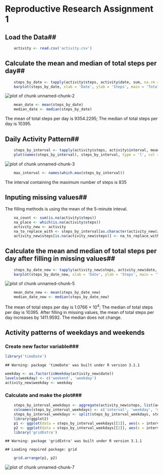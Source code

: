 Reproductive Research Assignment 1
========================================================

## Load the Data##

```r
    activity <- read.csv('activity.csv')
```

## Calculate the mean and median of total steps per day##

```r
    steps_by_date <- tapply(activity$steps, activity$date, sum, na.rm = TRUE)
    barplot(steps_by_date, xlab = 'Date', ylab = 'Steps', main = 'Total number of steps taken each day')
```

![plot of chunk unnamed-chunk-2](figure/unnamed-chunk-2.png) 

```r
    mean_date <- mean(steps_by_date)
    median_date <- median(steps_by_date)
```
The mean of total steps per day is 9354.2295; The median of total steps per day is 10395.

## Daily Activity Pattern##

```r
    steps_by_interval <- tapply(activity$steps, activity$interval, mean, na.rm = TRUE)
    plot(names(steps_by_interval), steps_by_interval, type = 'l', col = 'blue', xlab = 'Interval', ylab = 'Average steps', main = 'Average number of steps in each interval')
```

![plot of chunk unnamed-chunk-3](figure/unnamed-chunk-3.png) 

```r
    max_interval <- names(which.max(steps_by_interval))
```
The interval containing the maximum number of steps is 835

## Inputing missing values##
The filling methods is using the mean of the 5-minute inteval.

```r
    na_count <- sum(is.na(activity$steps))
    na_place <- which(is.na(activity$steps))
    activity_new <- activity
    na_to_replace_with <- steps_by_interval[as.character(activity_new$interval[na_place])]
    activity_new$steps[is.na(activity_new$steps)] <- na_to_replace_with
```
## Calculate the mean and median of total steps per day after filling in missing values##

```r
    steps_by_date_new <- tapply(activity_new$steps, activity_new$date, sum)
    barplot(steps_by_date_new, xlab = 'Date', ylab = 'Steps', main = 'Total number of steps taken each day')
```

![plot of chunk unnamed-chunk-5](figure/unnamed-chunk-5.png) 

```r
    mean_date_new <- mean(steps_by_date_new)
    median_date_new <- median(steps_by_date_new)
```
The mean of total steps per day is 1.0766 &times; 10<sup>4</sup>; The median of total steps per day is 10395.
After filling in missing values, the mean of total steps per day increases by 1411.9592. The median does not change.


## Activity patterns of weekdays and weekends

### Create new factor variable###

```r
library('timeDate')
```

```
## Warning: package 'timeDate' was built under R version 3.1.1
```

```r
weekday <- as.factor(isWeekday(activity_new$date))
levels(weekday) <- c('weekend', 'weekday')
activity_new$weekday <- weekday
```

### Calculate and make the plot###

```r
    steps_by_interval_weekdays <- aggregate(activity_new$steps, list(activity_new$interval, activity_new$weekday), mean)
    colnames(steps_by_interval_weekdays) <- c('interval', 'weekday', 'mean')
    steps_by_interval_weekdays <- split(steps_by_interval_weekdays, steps_by_interval_weekdays$weekday)
    library(ggplot2)
    p1 <- ggplot(data = steps_by_interval_weekdays[[1]], aes(x = interval, y = mean)) + geom_line(colour = 'blue') + xlab('Interval') + ylab('Number of Steps') + ggtitle('Weekend')
    p2 <- ggplot(data = steps_by_interval_weekdays[[2]], aes(x = interval, y = mean)) + geom_line(colour = 'blue') + xlab('Interval') + ylab('Number of Steps') + ggtitle('Weekday')
    library('gridExtra')
```

```
## Warning: package 'gridExtra' was built under R version 3.1.1
```

```
## Loading required package: grid
```

```r
    grid.arrange(p1, p2)
```

![plot of chunk unnamed-chunk-7](figure/unnamed-chunk-7.png) 






